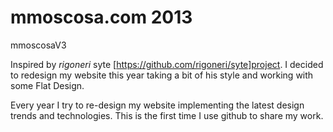 mmoscosa.com 2013
===========
mmoscosaV3

Inspired by *rigoneri* syte [https://github.com/rigoneri/syte]project. I decided to redesign my website this year taking a bit of his style and working with some Flat Design.

Every year I try to re-design my website implementing the latest design  trends and technologies. This is the first time I use github to share my work.

